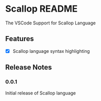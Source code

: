 # Scallop README

The VSCode Support for Scallop Language

## Features

- [x] Scallop language syntax highlighting

## Release Notes

### 0.0.1

Initial release of Scallop language
